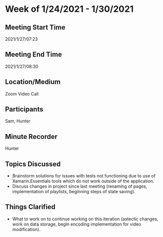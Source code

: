 # Week of 1/24/2021 - 1/30/2021

## Meeting Start Time
2021/1/27/07:23

## Meeting End Time
2021/1/27/08:30

## Location/Medium
Zoom Video Call

## Participants
Sam, Hunter

## Minute Recorder
Hunter

## Topics Discussed
- Brainstorm solutions for issues with tests not functioning due to use of Xamarin.Essentials tools which do not work outside of the application.
- Discuss changes in project since last meeting (renaming of pages, implementation of playlists, beginning steps of state saving).

## Things Clarified
- What to work on to continue working on this iteration (astectic changes, work on data storage, begin encoding implementation for video modification).
